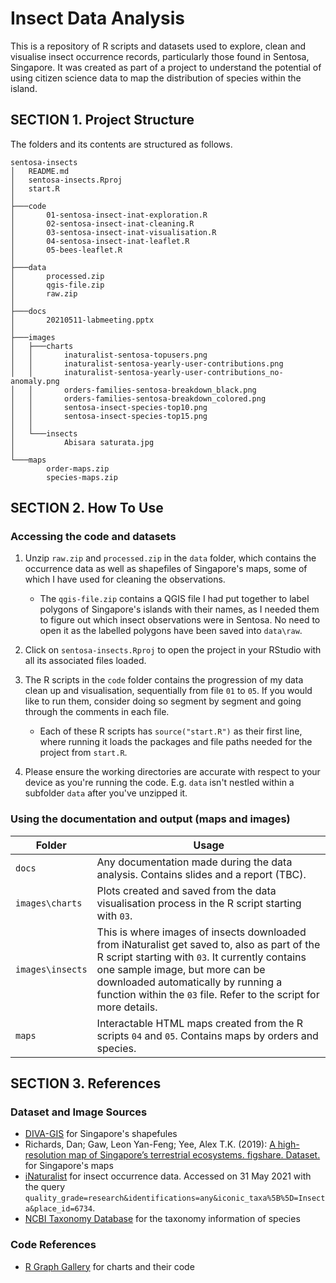 # Insect Data Analysis

This is a repository of R scripts and datasets used to explore, clean and visualise insect occurrence records, particularly those found in Sentosa, Singapore. It was created as part of a project to understand the potential of using citizen science data to map the distribution of species within the island.

## SECTION 1. Project Structure

The folders and its contents are structured as follows. 

```
sentosa-insects
│   README.md
│   sentosa-insects.Rproj
│   start.R
│
├───code
│       01-sentosa-insect-inat-exploration.R
│       02-sentosa-insect-inat-cleaning.R
│       03-sentosa-insect-inat-visualisation.R
│       04-sentosa-insect-inat-leaflet.R
│       05-bees-leaflet.R
│
├───data
│       processed.zip
│       qgis-file.zip
│       raw.zip
│
├───docs
│       20210511-labmeeting.pptx
│
├───images
│   ├───charts
│   │       inaturalist-sentosa-topusers.png
│   │       inaturalist-sentosa-yearly-user-contributions.png
│   │       inaturalist-sentosa-yearly-user-contributions_no-anomaly.png
│   │       orders-families-sentosa-breakdown_black.png
│   │       orders-families-sentosa-breakdown_colored.png
│   │       sentosa-insect-species-top10.png
│   │       sentosa-insect-species-top15.png
│   │
│   └───insects
│           Abisara saturata.jpg
│
└───maps
        order-maps.zip
        species-maps.zip
```

## SECTION 2. How To Use

### Accessing the code and datasets

1. Unzip `raw.zip` and `processed.zip` in the `data` folder, which contains the occurrence data as well as shapefiles of Singapore's maps, some of which I have used for cleaning the observations. 

	- The `qgis-file.zip` contains a QGIS file I had put together to label polygons of Singapore's islands with their names, as I needed them to figure out which insect observations were in Sentosa. No need to open it as the labelled polygons have been saved into `data\raw`.

2. Click on `sentosa-insects.Rproj` to open the project in your RStudio with all its associated files loaded.

3. The R scripts in the `code` folder contains the progression of my data clean up and visualisation, sequentially from file `01` to `05`. If you would like to run them, consider doing so segment by segment and going through the comments in each file. 

	- Each of these R scripts has `source("start.R")` as their first line, where running it loads the packages and file paths needed for the project from `start.R`.

4. Please ensure the working directories are accurate with respect to your device as you're running the code. E.g. `data` isn't nestled within a subfolder `data` after you've unzipped it.

### Using the documentation and output (maps and images)

| Folder | Usage |
| --- | --- |
| `docs` | Any documentation made during the data analysis. Contains slides and a report (TBC). |
| `images\charts` | Plots created and saved from the data visualisation process in the R script starting with `03`. |
| `images\insects` | This is where images of insects downloaded from iNaturalist get saved to, also as part of the R script starting with `03`. It currently contains one sample image, but more can be downloaded automatically by running a function within the `03` file. Refer to the script for more details. |
| `maps` | Interactable HTML maps created from the R scripts `04` and `05`. Contains maps by orders and species. |

## SECTION 3. References

### Dataset and Image Sources

- [DIVA-GIS](https://www.diva-gis.org/gdata) for Singapore's shapefules
- Richards, Dan; Gaw, Leon Yan-Feng; Yee, Alex T.K. (2019): [A high-resolution map of Singapore’s terrestrial ecosystems. figshare. Dataset.](https://doi.org/10.6084/m9.figshare.8267510.v4) for Singapore's maps
- [iNaturalist](https://www.inaturalist.org/observations) for insect occurrence data. Accessed on 31 May 2021 with the query `quality_grade=research&identifications=any&iconic_taxa%5B%5D=Insecta&place_id=6734`.
- [NCBI Taxonomy Database](https://www.ncbi.nlm.nih.gov/taxonomy) for the taxonomy information of species

### Code References

- [R Graph Gallery](https://www.r-graph-gallery.com/index.html) for charts and their code